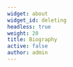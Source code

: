 ```yaml
---
widget: about
widget_id: deleting
headless: true
weight: 20
title: Biography
active: false
author: admin
---
```

